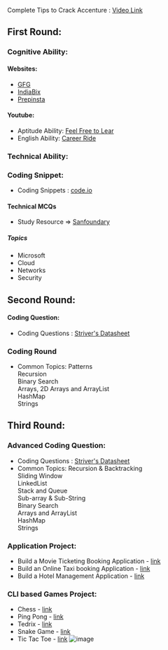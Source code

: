 
Complete Tips to Crack Accenture : [Video Link](https://youtu.be/MywKpyOg1rI)

## First Round:
### Cognitive Ability:

#### Websites:
- [GFG](https://www.geeksforgeeks.org/aptitude-questions-and-answers/)
- [IndiaBix](https://www.indiabix.com/)  
- [Prepinsta](https://prepinsta.com/accenture-previous-papers/)
#### Youtube:
- Aptitude Ability: [Feel Free to Lear](https://www.feelfreetolearn.com/)
- English Ability: [Career Ride](https://youtube.com/playlist?list=PLpyc33gOcbVBbD8Vfy-gCbivjSSHbMpUX&si=QnKV9kYVjrr43pxv)


### Technical Ability:
### Coding Snippet:
- Coding Snippets : [code.io](https://youtube.com/playlist?list=PLhP5RsB7fhE3h5MvxjC2MHPbCjcL_8-e5&feature=shared)

#### Technical MCQs 
- Study Resource => [Sanfoundary](https://www.sanfoundry.com/)
##### Topics
- Microsoft 
- Cloud
- Networks
- Security

  
## Second Round:
#### Coding Question:
- Coding Questions : [Striver's Datasheet](https://takeuforward.org/interviews/strivers-sde-sheet-top-coding-interview-problems/)
### Coding Round
- Common Topics:
  Patterns <br>
	Recursion <br>
	Binary Search <br>
	Arrays, 2D Arrays and ArrayList <br>
	HashMap <br>
	Strings <br>

## Third Round:
### Advanced Coding Question:
- Coding Questions : [Striver's Datasheet](https://takeuforward.org/interviews/strivers-sde-sheet-top-coding-interview-problems/)
- Common Topics:
  	Recursion & Backtracking <br>
	Sliding Window <br>
	LinkedList <br>
	Stack and Queue <br>
	Sub-array & Sub-String <br>
	Binary Search <br>
	Arrays and ArrayList <br>
	HashMap <br>
	Strings <br>

### Application Project: 
  - Build a Movie Ticketing Booking Application - [link](https://youtube.com/playlist?list=PLQMGOpcYnHOV1u0J9OBVwvdQm79PIsbxi&feature=shared)
  - Build an Online Taxi booking Application - [link](https://youtube.com/playlist?list=PLSelijxfOX7qv6GuVz6xemagK1uZYJ0ZN&feature=shared)
  - Build a Hotel Management Application - [link](https://youtube.com/playlist?list=PL_6klLfS1WqEs4e9GJReOgCU7EM4UnDr8&feature=shared)

### CLI based Games Project:
  - Chess - [link](https://youtu.be/jzCxywhTAUI?feature=shared)
  - Ping Pong - [link](https://youtu.be/oLirZqJFKPE?feature=shared)
  - Tedrix - [link](https://youtu.be/dgVh6S8X25k?feature=shared)
  - Snake Game - [link](https://youtu.be/bI6e6qjJ8JQ?feature=shared)
  - Tic Tac Toe - [link](https://youtu.be/jlLNXmi4Nmw?feature=shared)
    ![image](https://github.com/JatinKishore/Placment_Preparation/assets/122717391/270c0431-0ed5-4464-a50d-2ac39f422898)

